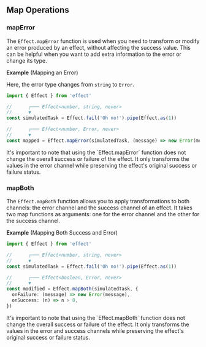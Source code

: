 ## Map Operations

### mapError

The `Effect.mapError` function is used when you need to transform or modify an error produced by an effect, without affecting the success value. This can be helpful when you want to add extra information to the error or change its type.

**Example** (Mapping an Error)

Here, the error type changes from `string` to `Error`.

```ts twoslash
import { Effect } from 'effect'

//      ┌─── Effect<number, string, never>
//      ▼
const simulatedTask = Effect.fail('Oh no!').pipe(Effect.as(1))

//      ┌─── Effect<number, Error, never>
//      ▼
const mapped = Effect.mapError(simulatedTask, (message) => new Error(message))
```

<Aside type="note">
  It's important to note that using the `Effect.mapError` function does
  not change the overall success or failure of the effect. It only
  transforms the values in the error channel while preserving the effect's
  original success or failure status.
</Aside>

### mapBoth

The `Effect.mapBoth` function allows you to apply transformations to both channels: the error channel and the success channel of an effect. It takes two map functions as arguments: one for the error channel and the other for the success channel.

**Example** (Mapping Both Success and Error)

```ts twoslash
import { Effect } from 'effect'

//      ┌─── Effect<number, string, never>
//      ▼
const simulatedTask = Effect.fail('Oh no!').pipe(Effect.as(1))

//      ┌─── Effect<boolean, Error, never>
//      ▼
const modified = Effect.mapBoth(simulatedTask, {
  onFailure: (message) => new Error(message),
  onSuccess: (n) => n > 0,
})
```

<Aside type="note">
  It's important to note that using the `Effect.mapBoth` function does not
  change the overall success or failure of the effect. It only transforms
  the values in the error and success channels while preserving the
  effect's original success or failure status.
</Aside>
